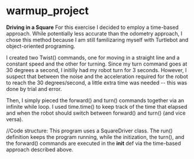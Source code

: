 # warmup_project

**Driving in a Square**
For this exercise I decided to employ a time-based approach. While potentially less accurate than the odometry approach, I chose this method because I am still familizaring myself with Turtlebot and object-oriented programing.

I created two Twist() commands, one for moving in a straight line and a constant speed and the other for turning. Since my turn command goes at 30 degrees a second, I initilly had my robot turn for 3 seconds. However, I suspect that between the noise and the acceleration required for the robot to reach the 30 degrees/second, a little extra time was needed -- this was done by trial and error.

Then, I simply pieced the forward() and turn() commands together via an infinite while loop. I used time.time() to keep track of the time that elapsed and when the robot should switch between forward() and turn() (and vice versa).

//Code structure:
This program uses a SquareDriver class. The run() definition keeps the program running, while the initization, the turn(), and the forward() commands are executed in the __init__ def via the time-based approach described above.
